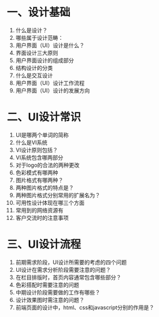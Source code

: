 # 一、设计基础
1. 什么是设计？
2. 哪些属于设计范畴：
3. 用户界面（UI）设计是什么？
4. 界面设计三大原则
5. 用户界面设计的组成部分
6. 结构设计的分类
7. 什么是交互设计
9. 用户界面（UI）设计工作流程
10. 用户界面（UI）设计的发展方向
# 二、UI设计常识
1. UI是哪两个单词的简称
2. 什么是VI系统
3. VI设计原则包括？
4. VI系统包含哪两部分
5. 对于logo的合法的两种更改
6. 色彩模式有哪两种
7. 图片格式有哪两种？
8. 两种图片格式的特点是？
9. 两种图片格式分别常用的扩展名为？
10.	可用性设计体现在哪三个方面
11.	常用到的网络资源有
12.	客户交流时的注意事项
# 三、UI设计流程
1. 前期需求阶段，UI设计所需要的考虑的四个问题
2. UI设计在需求分析阶段需要注意的问题？
3. 在栏目排版时，首页内容通常包含哪些部分？
4. 色彩搭配时需要注意的问题
5. 中期设计阶段需要做的工作有哪些？
6. 设计效果图时需注意的问题？
7. 前端页面的设计中，html、css和javascript分别的作用是？


